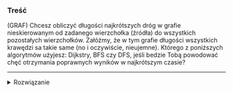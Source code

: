 ### Treść
(GRAF)
Chcesz obliczyć długości najkrótszych dróg w grafie nieskierowanym od zadanego wierzchołka (źródła) do wszystkich pozostałych wierzchołków. Załóżmy, że w tym grafie długości wszystkich krawędzi sa takie same (no i oczywiście, nieujemne). Którego z poniższych algorytmów użyjesz: Dijkstry, BFS czy DFS, jeśli bedzie Tobą powodować chęć otrzymania poprawnych wyników w najkrótszym czasie?

------
<details><summary>Rozwiązanie</summary>
<p>
